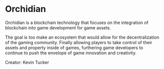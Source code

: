 # Orchidian

Orchidian is a blockchain technology that focuses on the integration of blockchain into game development for game assets. 

The goal is too make an ecosystem that would allow for the decentralization of the gaming community. Finally allowing players to take control of their assets and property inside of games, furthering game developers to continue to push the envelope of game innovation and creativity.


Creator: Kevin Tucker
